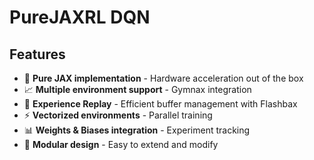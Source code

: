 # PureJAXRL DQN

## Features

- 🚀 **Pure JAX implementation** - Hardware acceleration out of the box
- 📈 **Multiple environment support** - Gymnax integration
- 🧠 **Experience Replay** - Efficient buffer management with Flashbax
- ⚡ **Vectorized environments** - Parallel training
- 📊 **Weights & Biases integration** - Experiment tracking
- 🎯 **Modular design** - Easy to extend and modify
